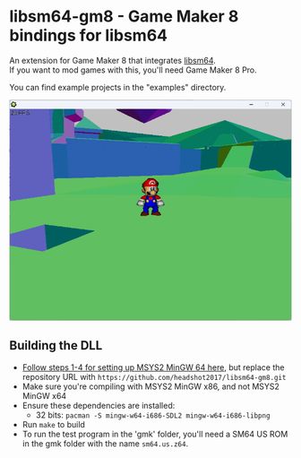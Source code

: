# libsm64-gm8 - Game Maker 8 bindings for libsm64

An extension for Game Maker 8 that integrates [libsm64](https://github.com/libsm64/libsm64).<br/>
If you want to mod games with this, you'll need Game Maker 8 Pro.

You can find example projects in the "examples" directory.

![img](screenshot.png)


## Building the DLL
- [Follow steps 1-4 for setting up MSYS2 MinGW 64 here](https://github.com/sm64-port/sm64-port#windows), but replace the repository URL with `https://github.com/headshot2017/libsm64-gm8.git`
- Make sure you're compiling with MSYS2 MinGW x86, and not MSYS2 MinGW x64
- Ensure these dependencies are installed:
  - 32 bits: `pacman -S mingw-w64-i686-SDL2 mingw-w64-i686-libpng`
- Run `make` to build
- To run the test program in the 'gmk' folder, you'll need a SM64 US ROM in the gmk folder with the name `sm64.us.z64`.
